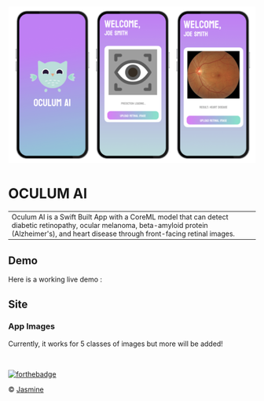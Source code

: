 # ![OculumAI](https://github.com/jasmineCS/OculumAI/blob/main/OculumAI/pic.jpg)
# OCULUM AI
<table>
<tr>
<td>
  Oculum AI is a Swift Built App with a CoreML model that can detect diabetic retinopathy, ocular melanoma, beta-amyloid protein (Alzheimer's), and heart disease through front-facing retinal images.   
</td>
</tr>
</table>


## Demo
Here is a working live demo :  


## Site

### App Images
Currently, it works for 5 classes of images but more will be added!

![]() 

[![forthebadge](https://forthebadge.com/images/badges/made-with-swift.svg)](https://forthebadge.com)

© [Jasmine ](https://github.com/jasmineCS)

